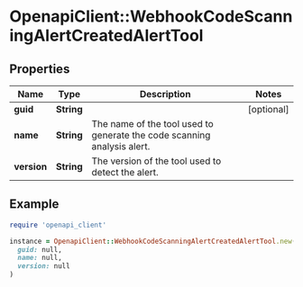 # OpenapiClient::WebhookCodeScanningAlertCreatedAlertTool

## Properties

| Name | Type | Description | Notes |
| ---- | ---- | ----------- | ----- |
| **guid** | **String** |  | [optional] |
| **name** | **String** | The name of the tool used to generate the code scanning analysis alert. |  |
| **version** | **String** | The version of the tool used to detect the alert. |  |

## Example

```ruby
require 'openapi_client'

instance = OpenapiClient::WebhookCodeScanningAlertCreatedAlertTool.new(
  guid: null,
  name: null,
  version: null
)
```

